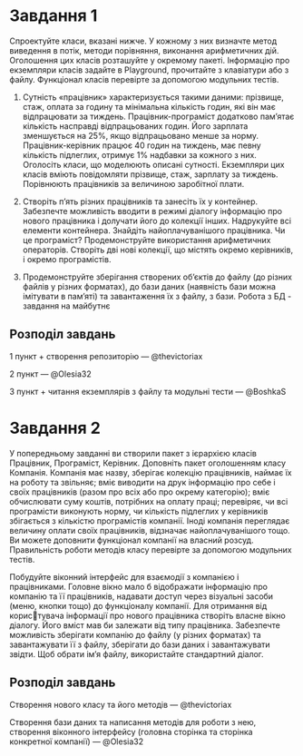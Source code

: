 # Завдання 1

Спроектуйте класи, вказані нижче. У кожному з них визначте метод виведення в потік, 
методи порівняння, виконання арифметичних дій. Оголошення цих класів розташуйте у 
окремому пакеті. Інформацію про екземпляри класів задайте в Playground, прочитайте з 
клавіатури або з файлу. Функціонал класів перевірте за допомогою модульних тестів.

1. Сутність «працівник» характеризується такими даними: прізвище, стаж, оплата за 
годину та мінімальна кількість годин, які він має відпрацювати за тиждень. 
Працівник-програміст додатково пам’ятає кількість насправді відпрацьованих 
годин. Його зарплата зменшується на 25%, якщо відпрацьовано менше за норму. 
Працівник-керівник працює 40 годин на тиждень, має певну кількість підлеглих, 
отримує 1% надбавки за кожного з них. Оголосіть класи, що моделюють описані 
сутності. Екземпляри цих класів вміють повідомляти прізвище, стаж, зарплату за 
тиждень. Порівнюють працівників за величиною заробітної плати.

2. Створіть п’ять різних працівників та занесіть їх у контейнер. Забезпечте можливість 
вводити в режимі діалогу інформацію про нового працівника і долучати його до 
колекції інших. Надрукуйте всі елементи контейнера. Знайдіть найоплачуванішого 
працівника. Чи це програміст? Продемонструйте використання арифметичних 
операторів. Створіть дві нові колекції, що містять окремо керівників, і окремо 
програмістів.

3. Продемонструйте зберігання створених об’єктів до файлу (до різних файлів у різних 
форматах), до бази даних (наявність бази можна імітувати в пам’яті) та завантаження 
їх з файлу, з бази. Робота з БД - завдання на майбутнє


## Розподіл завдань
1 пункт + створення репозиторію — @thevictoriax

2 пункт — @Olesia32

3 пункт + читання екземплярів з файлу та модульні тести — @BoshkaS



# Завдання 2
У попередньому завданні ви створили пакет з ієрархією класів Працівник, Програміст, 
Керівник. Доповніть пакет оголошенням класу Компанія. Компанія має назву, зберігає 
колекцію працівників, наймає їх на роботу та звільняє; вміє виводити на друк інформацію про 
себе і своїх працівників (разом про всіх або про окрему категорію); вміє обчислювати суму 
коштів, потрібних на оплату праці; перевіряє, чи всі програмісти виконують норму, чи 
кількість підлеглих у керівників збігається з кількістю програмістів компанії. Іноді компанія 
переглядає величину оплати своїх працівників, відзначає найоплачуванішого тощо. Ви 
можете доповнити функціонал компанії на власний розсуд. Правильність роботи методів 
класу перевірте за допомогою модульних тестів.

Побудуйте віконний інтерфейс для взаємодії з компанією і працівниками. Головне 
вікно мало б відображати інформацію про компанію та її працівників, надавати доступ через 
візуальні засоби (меню, кнопки тощо) до функціоналу компанії. Для отримання від користувача інформації про нового працівника створіть власне вікно діалогу. Його вміст мав би 
залежати від типу працівника. Забезпечте можливість зберігати компанію до файлу (у різних 
форматах) та завантажувати її з файлу, зберігати до бази даних і завантажувати звідти. Щоб 
обрати ім’я файлу, використайте стандартний діалог.


## Розподіл завдань
Створення нового класу та його методів — @thevictoriax

Створення бази даних та написання методів для роботи з нею, створення віконного інтерфейсу (головна сторінка та сторінка конкретної компанії) — @Olesia32
